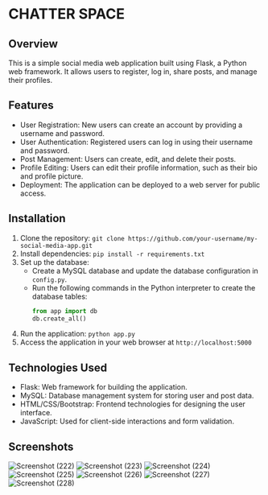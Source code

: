 
# CHATTER SPACE

## Overview
This is a simple social media web application built using Flask, a Python web framework. It allows users to register, log in, share posts,  and manage their profiles.

## Features
- User Registration: New users can create an account by providing a username and password.
- User Authentication: Registered users can log in using their username and password.
- Post Management: Users can create, edit, and delete their posts.
- Profile Editing: Users can edit their profile information, such as their bio and profile picture.
- Deployment: The application can be deployed to a web server for public access.

## Installation
1. Clone the repository: `git clone https://github.com/your-username/my-social-media-app.git`
2. Install dependencies: `pip install -r requirements.txt`
3. Set up the database: 
    - Create a MySQL database and update the database configuration in `config.py`.
    - Run the following commands in the Python interpreter to create the database tables:
      ```python
      from app import db
      db.create_all()
      ```
4. Run the application: `python app.py`
5. Access the application in your web browser at `http://localhost:5000`

## Technologies Used
- Flask: Web framework for building the application.
- MySQL: Database management system for storing user and post data.
- HTML/CSS/Bootstrap: Frontend technologies for designing the user interface.
- JavaScript: Used for client-side interactions and form validation.

## Screenshots 
![Screenshot (222)](https://github.com/Shreenithi2003/Socialmedia-app/assets/143317948/dd9881b2-2f6c-4b85-b1dd-ba56192de509)
![Screenshot (223)](https://github.com/Shreenithi2003/Socialmedia-app/assets/143317948/76154686-ec70-40a6-bf50-297f1be8d742)
![Screenshot (224)](https://github.com/Shreenithi2003/Socialmedia-app/assets/143317948/b98549eb-79ab-4cdd-9815-d667507e7403)
![Screenshot (225)](https://github.com/Shreenithi2003/Socialmedia-app/assets/143317948/e83970fd-f984-414b-9b0b-708ea5a6853c)
![Screenshot (226)](https://github.com/Shreenithi2003/Socialmedia-app/assets/143317948/0a462da5-1165-473e-bade-9645c4958bdb)
![Screenshot (227)](https://github.com/Shreenithi2003/Socialmedia-app/assets/143317948/843679cc-0830-465e-8a9d-6aaee7e244b2)
![Screenshot (228)](https://github.com/Shreenithi2003/Socialmedia-app/assets/143317948/f2bf3b46-607c-49c4-979d-4f962545f7f1)


